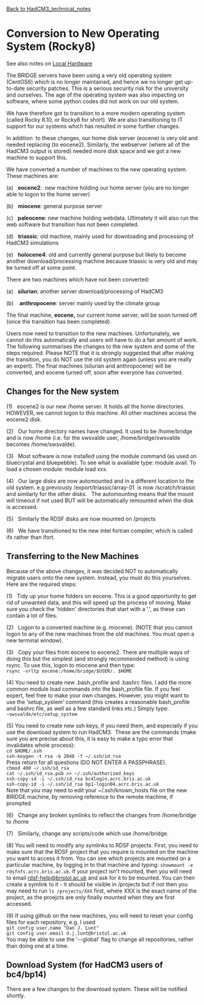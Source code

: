 [Back to HadCM3_technical_notes](HadCM3_technical_notes.md)

# Conversion to New Operating System (Rocky8)

See also notes on [Local Hardware](Local_hardware)

The BRIDGE servers have been using a very old operating system (CentOS6) which is no longer maintained, and hence we no longer get up-to-date security patches. This is a serious security risk for the university and ourselves. The age of the operating system was also impacting on software, where some python codes did not work on our old system.

We have therefore got to transition to a more modern operating system (called Rocky 8.10, or Rocky8 for short). We are also transitioning to IT support for our systems which has resulted in some further changes.

In addition  to these changes, our home disk server (eocene) is very old and needed replacing (to eocene2). Similarly, the webserver (where all of the HadCM3 output is stored) needed more disk space and we got a new machine to support this.

We have converted a number of machines to the new operating system. These machines are:

(a)   **eocene2**:  new machine holding our home server (you are no longer able to logon to the home server)

(b)   **miocene**: general purpose server

(c)   **paleocene**: new machine holding webdata. Ultimately it will also run the web software but transition has not been completed.

(d)   **triassic**: old machine, mainly used for downloading and processing of HadCM3 simulations

(e)   **holocene4**: old and currently general purpose but likely to become another download/processing machine because triassic is very old and may be turned off at some point.

There are two machines which have not been converted:

(a)   **silurian**: another server download/processing of HadCM3

(b)    **anthropocene**: server mainly used by the climate group

The final machine, **eocene,** our current home server, will be soon turned off (once the transition has been completed).

Users now need to transition to the new machines. Unfortunately, we cannot do this automatically and users will have to do a fair amount of work. The following summarises the changes to the new system and some of the steps required. Please NOTE that it is strongly suggested that after making the transition, you do NOT use the old system again (unless you are really an expert). The final machines (silurian and anthropocene) will be converted, and eocene turned off, soon after everyone has converted.

## Changes for the New system

(1)   eocene2 is our new /home server. It holds all the home directories. HOWEVER, we cannot logon to this machine. All other machines access the eocene2 disk.

(2)   Our home directory names have changed. It used to be /home/bridge and is now /home (i.e. for the swsvalde user, /home/bridge/swsvalde becomes /home/swsvalde).

(3)   Most software is now installed using the module command (as used on bluecrystal and bluepebble). To see what is available type: module avail. To load a chosen module: module load xxx.

(4)   Our large disks are now automounted and in a different location to the old system. e.g previously /export/triassic/array-01  is now /scratch/triassic and similarly for the other disks.   The automounting means that the mount will timeout if not used BUT will be automatically remounted when the disk is accessed.

(5)   Similarly the RDSF disks are now mounted on /projects

(6)   We have transitioned to the new intel fortran compiler, which is called ifx rather than ifort.


## Transferring to the New Machines

Because of the above changes, it was decided NOT to automatically migrate users onto the new system. Instead, you must do this yourselves. Here are the required steps:

(1)   Tidy up your home folders on eocene.  This is a good opportunity to get rid of unwanted data, and this will speed up the process of moving.  Make sure you check the 'hidden' directories that start with a '.', as these can contain a lot of files.

(2)   Logon to a converted machine (e.g. miocene). (NOTE that you cannot logon to any of the new machines from the old machines. You must open a new terminal window).

(3)   Copy your files from eocene to eocene2. There are multiple ways of doing this but the simplest (and strongly recommended method) is using rsync. To use this, logon to miocene and then type:  
`rsync -vrltp eocene:/home/bridge/$USER/. $HOME` 

(4)   You need to create new .bash_profile and .bashrc files. I add the more common module load commands into the bash_profile file. If you feel expert, feel free to make your own changes. However, you might want to use the 'setup_system' command (this creates a reasonable bash_profile and bashrc file, as well as a few standard links etc.) Simply type:  
`~swsvalde/etc/setup_system`

(5)   You need to create new ssh keys, if you need them, and especially if you use the download system to run HadCM3.  These are the commands (make sure you are precise about this, it is easy to make a typo error that invalidates whole process):  
`cd $HOME/.ssh`  
`ssh-keygen -t rsa -b 2048 -f ~/.ssh/id_rsa`  
Press return for all questions (DO NOT ENTER A PASSPHRASE).  
`chmod 400 ~/.ssh/id_rsa`  
`cat ~/.ssh/id_rsa.pub >> ~/.ssh/authorized_keys`  
`ssh-copy-id -i ~/.ssh/id_rsa bc4login.acrc.bris.ac.uk`  
`ssh-copy-id -i ~/.ssh/id_rsa bp1-login04.acrc.bris.ac.uk`  
Note that you may need to edit your ~/.ssh/known_hosts file on the new BRIDGE machine, by removing reference to the remote machine, if prompted 

(6)   Change any broken symlinks to reflect the changes from /home/bridge to /home

(7)   Similarly, change any scripts/code which use /home/bridge.

(8)   You will need to modify any symlinks to RDSF projects.  First, you need to make sure that the RDSF project that you require is mounted on the machine you want to access it from.  You can see which projects are mounted on a particular machine, by logging in to that machine and typing: `showmount -e rdsfnfs.acrc.bris.ac.uk`.  If your project isn't mounted, then you will need to email rdsf-help@bristol.ac.uk and ask for it to be mounted.  You can then create a symlink to it - it should be visible in /projects but if not then you may need to run `ls /projects/XXX` first, where XXX is the exact name of the project, as the proejcts are only finally mounted when they are first accessed.   

(9)   If using github on the new machines, you will need to reset your config files for each repository, e.g. I used  
`git config user.name "Dan J. Lunt"`  
`git config user.email d.j.lunt@bristol.ac.uk`  
You may be able to use the '--global' flag to change all repositories, rather than doing one at a time.


## Download System (for HadCM3 users of bc4/bp14)

There are a few changes to the download system. These will be notified shortly.

